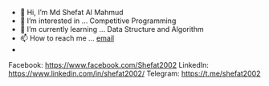 - 👋 Hi, I’m Md Shefat Al Mahmud
- 👀 I’m interested in ... Competitive Programming
- 🌱 I’m currently learning ... Data Structure and Algorithm
- 📫 How to reach me ... <a href="mailto:shefat2002@gmail.com">email</a>
- 
Facebook: https://www.facebook.com/Shefat2002
LinkedIn: https://www.linkedin.com/in/shefat2002/
Telegram: https://t.me/shefat2002

<!---
shefat2002/shefat2002 is a ✨ special ✨ repository because its `README.md` (this file) appears on your GitHub profile.
You can click the Preview link to take a look at your changes.
--->
